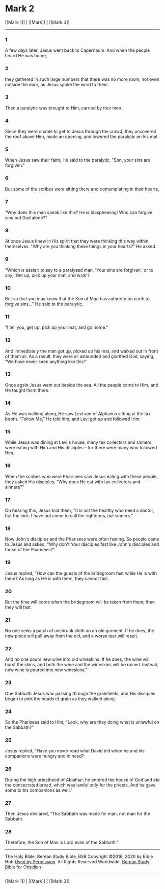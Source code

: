 # Mark 2

[[Mark 1]] | [[Mark]] | [[Mark 3]]

---

### 1
A few days later, Jesus went back to Capernaum. And when the people heard He was home,

### 2
they gathered in such large numbers that there was no more room, not even outside the door, as Jesus spoke the word to them.

### 3
Then a paralytic was brought to Him, carried by four men.

### 4
Since they were unable to get to Jesus through the crowd, they uncovered the roof above Him, made an opening, and lowered the paralytic on his mat.

### 5
When Jesus saw their faith, He said to the paralytic, "Son, your sins are forgiven."

### 6
But some of the scribes were sitting there and contemplating in their hearts,

### 7
"Why does this man speak like this? He is blaspheming! Who can forgive sins but God alone?"

### 8
At once Jesus knew in His spirit that they were thinking this way within themselves. "Why are you thinking these things in your hearts?" He asked.

### 9
"Which is easier: to say to a paralyzed man, 'Your sins are forgiven,' or to say, 'Get up, pick up your mat, and walk'?

### 10
But so that you may know that the Son of Man has authority on earth to forgive sins..." He said to the paralytic,

### 11
"I tell you, get up, pick up your mat, and go home."

### 12
And immediately the man got up, picked up his mat, and walked out in front of them all. As a result, they were all astounded and glorified God, saying, "We have never seen anything like this!"

### 13
Once again Jesus went out beside the sea. All the people came to Him, and He taught them there.

### 14
As He was walking along, He saw Levi son of Alphaeus sitting at the tax booth. "Follow Me," He told him, and Levi got up and followed Him.

### 15
While Jesus was dining at Levi's house, many tax collectors and sinners were eating with Him and His disciples—for there were many who followed Him.

### 16
When the scribes who were Pharisees saw Jesus eating with these people, they asked His disciples, "Why does He eat with tax collectors and sinners?"

### 17
On hearing this, Jesus told them, "It is not the healthy who need a doctor, but the sick. I have not come to call the righteous, but sinners."

### 18
Now John's disciples and the Pharisees were often fasting. So people came to Jesus and asked, "Why don't Your disciples fast like John's disciples and those of the Pharisees?"

### 19
Jesus replied, "How can the guests of the bridegroom fast while He is with them? As long as He is with them, they cannot fast.

### 20
But the time will come when the bridegroom will be taken from them; then they will fast.

### 21
No one sews a patch of unshrunk cloth on an old garment. If he does, the new piece will pull away from the old, and a worse tear will result.

### 22
And no one pours new wine into old wineskins. If he does, the wine will burst the skins, and both the wine and the wineskins will be ruined. Instead, new wine is poured into new wineskins."

### 23
One Sabbath Jesus was passing through the grainfields, and His disciples began to pick the heads of grain as they walked along.

### 24
So the Pharisees said to Him, "Look, why are they doing what is unlawful on the Sabbath?"

### 25
Jesus replied, "Have you never read what David did when he and his companions were hungry and in need?

### 26
During the high priesthood of Abiathar, he entered the house of God and ate the consecrated bread, which was lawful only for the priests. And he gave some to his companions as well."

### 27
Then Jesus declared, "The Sabbath was made for man, not man for the Sabbath.

### 28
Therefore, the Son of Man is Lord even of the Sabbath."

---

The Holy Bible, Berean Study Bible, BSB
Copyright ©2016, 2020 by Bible Hub
[Used by Permission](https://berean.bible/terms.htm). All Rights Reserved Worldwide.
[Berean Study Bible for Obsidian](https://github.com/gapmiss/berean-study-bible-for-obsidian)

---

[[Mark 1]] | [[Mark]] | [[Mark 3]]

